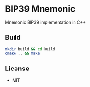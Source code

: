 # BIP39 Mnemonic

Mnemonic BIP39 implementation in C++

## Build

```sh
mkdir build && cd build
cmake .. && make
```

## License
- MIT
